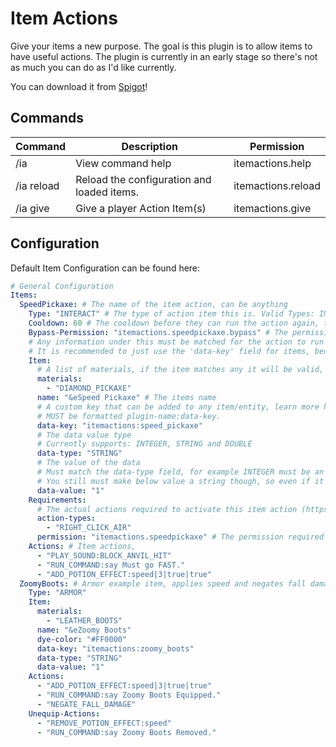 # Item Actions
Give your items a new purpose. The goal is this plugin is to allow
items to have useful actions. The plugin is currently in an early stage
so there's not as much you can do as I'd like currently.

You can download it from [Spigot](https://www.spigotmc.org/resources/itemaction-give-items-a-new-purpose.88840/)!

## Commands
Command | Description | Permission
--- | --- | ---
/ia | View command help | itemactions.help
/ia reload |  Reload the configuration and loaded items. | itemactions.reload
/ia give <player> <id> | Give a player Action Item(s) | itemactions.give

## Configuration
Default Item Configuration can be found here:
```yaml
# General Configuration
Items:
  SpeedPickaxe: # The name of the item action, can be anything
    Type: "INTERACT" # The type of action item this is. Valid Types: INTERACT, ARMOR
    Cooldown: 60 # The cooldown before they can run the action again, this is in seconds.
    Bypass-Permission: "itemactions.speedpickaxe.bypass" # The permission to bypass the cooldown.
    # Any information under this must be matched for the action to run from the item.
    # It is recommended to just use the 'data-key' field for items, because it's the safest.
    Item:
      # A list of materials, if the item matches any it will be valid, learn more here (https://hub.spigotmc.org/javadocs/bukkit/org/bukkit/Material.html)
      materials:
        - "DIAMOND_PICKAXE"
      name: "&eSpeed Pickaxe" # The items name
      # A custom key that can be added to any item/entity, learn more here (https://hub.spigotmc.org/javadocs/bukkit/org/bukkit/persistence/PersistentDataContainer.html)
      # MUST be formatted plugin-name:data-key.
      data-key: "itemactions:speed_pickaxe"
      # The data value type
      # Currently supports: INTEGER, STRING and DOUBLE
      data-type: "STRING"
      # The value of the data
      # Must match the data-type field, for example INTEGER must be an integer.
      # You still must make below value a string though, so even if it's an integer it would still be "1"
      data-value: "1"
    Requirements:
      # The actual actions required to activate this item action (https://hub.spigotmc.org/javadocs/bukkit/org/bukkit/event/block/Action.html)
      action-types:
        - "RIGHT_CLICK_AIR"
      permission: "itemactions.speedpickaxe" # The permission required to use this action, can be removed if no permission is needed
    Actions: # Item actions,
      - "PLAY_SOUND:BLOCK_ANVIL_HIT"
      - "RUN_COMMAND:say Must go FAST."
      - "ADD_POTION_EFFECT:speed|3|true|true"
  ZoomyBoots: # Armor example item, applies speed and negates fall damage when equipped.
    Type: "ARMOR"
    Item:
      materials:
        - "LEATHER_BOOTS"
      name: "&eZoomy Boots"
      dye-color: "#FF0000"
      data-key: "itemactions:zoomy_boots"
      data-type: "STRING"
      data-value: "1"
    Actions:
      - "ADD_POTION_EFFECT:speed|3|true|true"
      - "RUN_COMMAND:say Zoomy Boots Equipped."
      - "NEGATE_FALL_DAMAGE"
    Unequip-Actions:
      - "REMOVE_POTION_EFFECT:speed"
      - "RUN_COMMAND:say Zoomy Boots Removed."
